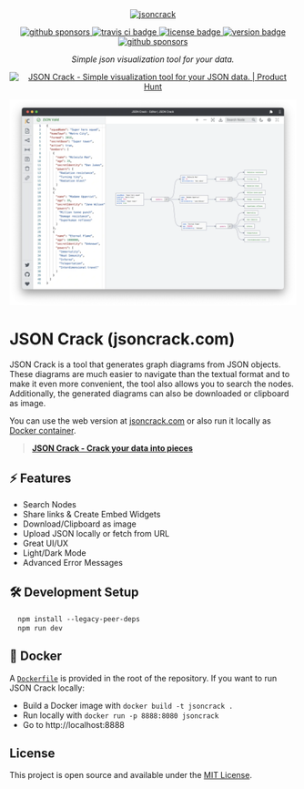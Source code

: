 <center>
  <a href="https://jsoncrack.com">
    <img width="1080" alt="jsoncrack" src="https://user-images.githubusercontent.com/47941171/187418000-8edea92b-b3ac-4b07-9c4c-e42f6763817d.png">
  </a>
</center>

<p>
    <p align="center">
      <a href="https://discord.gg/yVyTtCRueq">
        <img alt="github sponsors" src="https://dcbadge.vercel.app/api/server/yVyTtCRueq?style=flat-square" />
      </a>
      <a href="https://app.travis-ci.com/github/AykutSarac/jsoncrack.com">
        <img alt="travis ci badge" src="https://img.shields.io/travis/com/AykutSarac/jsoncrack.com/main?style=flat-square" />
      </a>
      <a href="https://github.com/AykutSarac/jsoncrack.com/blob/main/LICENSE">
        <img alt="license badge" src="https://img.shields.io/github/license/AykutSarac/jsoncrack.com?style=flat-square" />
      </a>
      <a href="https://github.com/AykutSarac/jsoncrack.com/releases">
        <img alt="version badge" src="https://img.shields.io/github/package-json/v/AykutSarac/jsoncrack.com?color=brightgreen&style=flat-square" />
      </a>
      <a href="https://github.com/sponsors/AykutSarac">
        <img alt="github sponsors" src="https://img.shields.io/github/sponsors/AykutSarac?style=flat-square" />
      </a>
  </p>
  <p align="center">
    <i>Simple json visualization tool for your data.</i>
    <p align="center">
    <a href="https://www.producthunt.com/posts/json-crack?utm_source=badge-featured&utm_medium=badge&utm_souce=badge-json&#0045;crack" target="_blank"><img src="https://api.producthunt.com/widgets/embed-image/v1/featured.svg?post_id=332281&theme=light" alt="JSON&#0032;Crack - Simple&#0032;visualization&#0032;tool&#0032;for&#0032;your&#0032;JSON&#0032;data&#0046; | Product Hunt" style="width: 250px; height: 54px;" width="250" height="54" /></a>
    </p>
  </p>

  <p align="center">
      <img width="800" src="./public/assets/jsoncrack-screenshot.webp" alt="preview 1" />
  </p>

# JSON Crack (jsoncrack.com)

JSON Crack is a tool that generates graph diagrams from JSON objects. These diagrams are much easier to navigate than the textual format and to make it even more convenient, the tool also allows you to search the nodes. Additionally, the generated diagrams can also be downloaded or clipboard as image.

You can use the web version at [jsoncrack.com](https://jsoncrack.com) or also run it locally as [Docker container](https://github.com/AykutSarac/jsoncrack.com#-docker).

> <b><a href="https://jsoncrack.com">JSON Crack - Crack your data into pieces</a></b>

## ⚡️ Features

- Search Nodes
- Share links & Create Embed Widgets
- Download/Clipboard as image
- Upload JSON locally or fetch from URL
- Great UI/UX
- Light/Dark Mode
- Advanced Error Messages

## 🛠 Development Setup

```console
  npm install --legacy-peer-deps
  npm run dev
```

## 🐳 Docker

A [`Dockerfile`](Dockerfile) is provided in the root of the repository.
If you want to run JSON Crack locally:

* Build a Docker image with `docker build -t jsoncrack .`
* Run locally with `docker run -p 8888:8080 jsoncrack`
* Go to http://localhost:8888

## License

This project is open source and available under the [MIT License](LICENSE).
